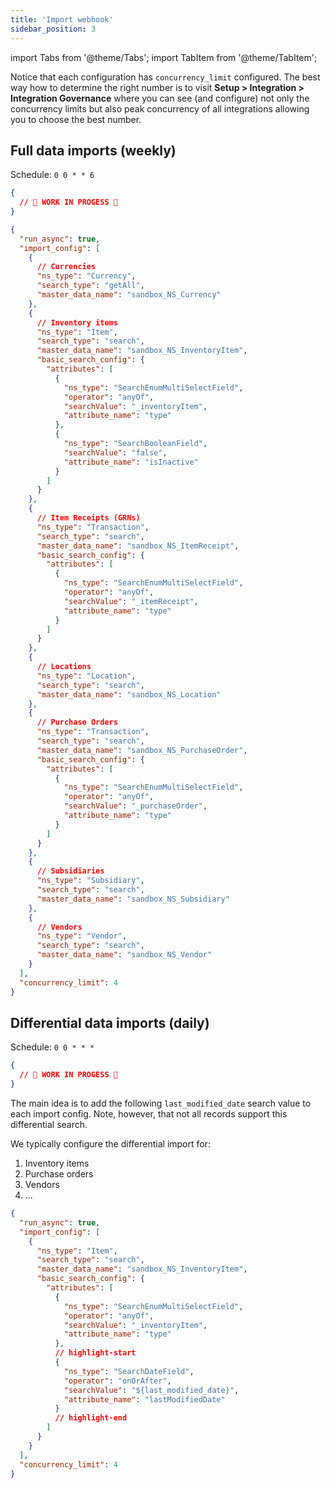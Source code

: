 ```yaml
---
title: 'Import webhook'
sidebar_position: 3
---
```


import Tabs from '@theme/Tabs';
import TabItem from '@theme/TabItem';

Notice that each configuration has `concurrency_limit` configured. The best way how to determine the right number is to visit **Setup > Integration > Integration Governance** where you can see (and configure) not only the concurrency limits but also peak concurrency of all integrations allowing you to choose the best number.

## Full data imports (weekly)

Schedule: `0 0 * * 6`

<Tabs groupId="netsuite-flavor" queryString>
  <TabItem value="modern" label="Modern" default>

```json
{
  // 🚧 WORK IN PROGESS 🚧
}
```

  </TabItem>
  <TabItem value="original" label="Original">

```json
{
  "run_async": true,
  "import_config": [
    {
      // Currencies
      "ns_type": "Currency",
      "search_type": "getAll",
      "master_data_name": "sandbox_NS_Currency"
    },
    {
      // Inventory items
      "ns_type": "Item",
      "search_type": "search",
      "master_data_name": "sandbox_NS_InventoryItem",
      "basic_search_config": {
        "attributes": [
          {
            "ns_type": "SearchEnumMultiSelectField",
            "operator": "anyOf",
            "searchValue": "_inventoryItem",
            "attribute_name": "type"
          },
          {
            "ns_type": "SearchBooleanField",
            "searchValue": "false",
            "attribute_name": "isInactive"
          }
        ]
      }
    },
    {
      // Item Receipts (GRNs)
      "ns_type": "Transaction",
      "search_type": "search",
      "master_data_name": "sandbox_NS_ItemReceipt",
      "basic_search_config": {
        "attributes": [
          {
            "ns_type": "SearchEnumMultiSelectField",
            "operator": "anyOf",
            "searchValue": "_itemReceipt",
            "attribute_name": "type"
          }
        ]
      }
    },
    {
      // Locations
      "ns_type": "Location",
      "search_type": "search",
      "master_data_name": "sandbox_NS_Location"
    },
    {
      // Purchase Orders
      "ns_type": "Transaction",
      "search_type": "search",
      "master_data_name": "sandbox_NS_PurchaseOrder",
      "basic_search_config": {
        "attributes": [
          {
            "ns_type": "SearchEnumMultiSelectField",
            "operator": "anyOf",
            "searchValue": "_purchaseOrder",
            "attribute_name": "type"
          }
        ]
      }
    },
    {
      // Subsidiaries
      "ns_type": "Subsidiary",
      "search_type": "search",
      "master_data_name": "sandbox_NS_Subsidiary"
    },
    {
      // Vendors
      "ns_type": "Vendor",
      "search_type": "search",
      "master_data_name": "sandbox_NS_Vendor"
    }
  ],
  "concurrency_limit": 4
}
```

  </TabItem>
</Tabs>

## Differential data imports (daily)

Schedule: `0 0 * * *`

<Tabs groupId="netsuite-flavor" queryString>
  <TabItem value="modern" label="Modern" default>

```json
{
  // 🚧 WORK IN PROGESS 🚧
}
```

  </TabItem>
  <TabItem value="original" label="Original">

The main idea is to add the following `last_modified_date` search value to each import config. Note, however, that not all records support this differential search.

We typically configure the differential import for:

1. Inventory items
2. Purchase orders
3. Vendors
4. ...

```json
{
  "run_async": true,
  "import_config": [
    {
      "ns_type": "Item",
      "search_type": "search",
      "master_data_name": "sandbox_NS_InventoryItem",
      "basic_search_config": {
        "attributes": [
          {
            "ns_type": "SearchEnumMultiSelectField",
            "operator": "anyOf",
            "searchValue": "_inventoryItem",
            "attribute_name": "type"
          },
          // highlight-start
          {
            "ns_type": "SearchDateField",
            "operator": "onOrAfter",
            "searchValue": "${last_modified_date}",
            "attribute_name": "lastModifiedDate"
          }
          // highlight-end
        ]
      }
    }
  ],
  "concurrency_limit": 4
}
```

  </TabItem>
</Tabs>
